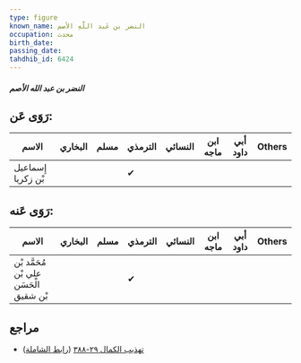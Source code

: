 ```yaml
---
type: figure
known_name: النضر بن عَبد اللَّهِ الأصم
occupation: محدث
birth_date:
passing_date:
tahdhib_id: 6424
---
```

##### النضر بن عبد الله الأصم

## رَوَى عَن:
| الاسم              | البخاري | مسلم | الترمذي | النسائي | ابن ماجه | أبي داود | Others |
| ------------------ | ------- | ---- | ------- | ------- | -------- | -------- | ------ |
| إِسماعيل بْن زكريا |         |      | ✔       |         |          |          |        |
## رَوَى عَنه:
| الاسم                                  | البخاري | مسلم | الترمذي | النسائي | ابن ماجه | أبي داود | Others |
| -------------------------------------- | ------- | ---- | ------- | ------- | -------- | -------- | ------ |
| مُحَمَّد بْن علي بْن الْحَسَن بْن شقيق |         |      | ✔       |         |          |          |        |
## مراجع
- [تهذيب الكمال ٢٩-٣٨٨](obsidian://open?vault=Tahdhib-al-Kamal&file=Figures/٦٤٢٤-النضر%20بن%20عبد%20الله%20الأصم) ([رابط الشاملة](https://shamela.ws/book/3722/15959))